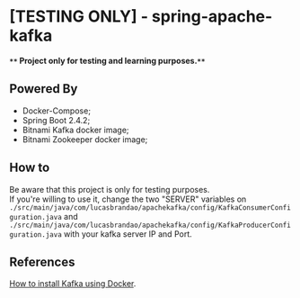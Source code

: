 # [TESTING ONLY] - spring-apache-kafka

**`**` Project only for testing and learning purposes.`**`**

## Powered By
* Docker-Compose;
* Spring Boot 2.4.2;
* Bitnami Kafka docker image;
* Bitnami Zookeeper docker image;

## How to
Be aware that this project is only for testing purposes. <br>
If you're willing to use it, change the two "SERVER" variables on
`./src/main/java/com/lucasbrandao/apachekafka/config/KafkaConsumerConfiguration.java` and `./src/main/java/com/lucasbrandao/apachekafka/config/KafkaProducerConfiguration.java` with your kafka server IP and Port.
## References

[How to install Kafka using Docker](https://itnext.io/how-to-install-kafka-using-docker-a2b7c746cbdc).